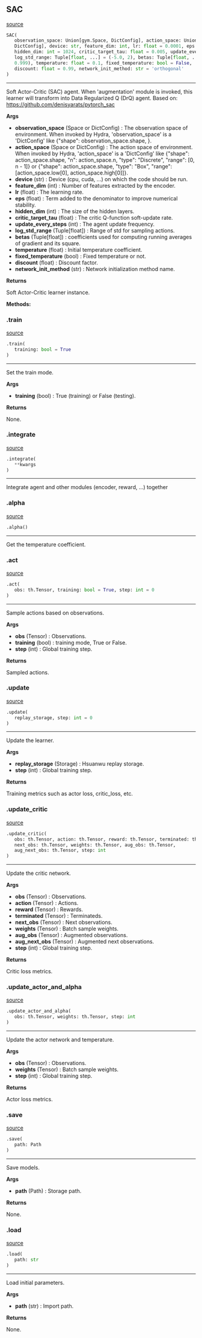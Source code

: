 #


## SAC
[source](https://github.com/RLE-Foundation/Hsuanwu/blob/main/hsuanwu/xploit/agent/sac.py/#L16)
```python 
SAC(
   observation_space: Union[gym.Space, DictConfig], action_space: Union[gym.Space,
   DictConfig], device: str, feature_dim: int, lr: float = 0.0001, eps: float = 1e-08,
   hidden_dim: int = 1024, critic_target_tau: float = 0.005, update_every_steps: int = 2,
   log_std_range: Tuple[float, ...] = (-5.0, 2), betas: Tuple[float, ...] = (0.9,
   0.999), temperature: float = 0.1, fixed_temperature: bool = False,
   discount: float = 0.99, network_init_method: str = 'orthogonal'
)
```


---
Soft Actor-Critic (SAC) agent.
When 'augmentation' module is invoked, this learner will transform into Data Regularized Q (DrQ) agent.
Based on: https://github.com/denisyarats/pytorch_sac


**Args**

* **observation_space** (Space or DictConfig) : The observation space of environment. When invoked by Hydra,
    'observation_space' is a 'DictConfig' like {"shape": observation_space.shape, }.
* **action_space** (Space or DictConfig) : The action space of environment. When invoked by Hydra,
    'action_space' is a 'DictConfig' like
    {"shape": action_space.shape, "n": action_space.n, "type": "Discrete", "range": [0, n - 1]} or
    {"shape": action_space.shape, "type": "Box", "range": [action_space.low[0], action_space.high[0]]}.
* **device** (str) : Device (cpu, cuda, ...) on which the code should be run.
* **feature_dim** (int) : Number of features extracted by the encoder.
* **lr** (float) : The learning rate.
* **eps** (float) : Term added to the denominator to improve numerical stability.
* **hidden_dim** (int) : The size of the hidden layers.
* **critic_target_tau** (float) : The critic Q-function soft-update rate.
* **update_every_steps** (int) : The agent update frequency.
* **log_std_range** (Tuple[float]) : Range of std for sampling actions.
* **betas** (Tuple[float]) : coefficients used for computing running averages of gradient and its square.
* **temperature** (float) : Initial temperature coefficient.
* **fixed_temperature** (bool) : Fixed temperature or not.
* **discount** (float) : Discount factor.
* **network_init_method** (str) : Network initialization method name.



**Returns**

Soft Actor-Critic learner instance.


**Methods:**


### .train
[source](https://github.com/RLE-Foundation/Hsuanwu/blob/main/hsuanwu/xploit/agent/sac.py/#L98)
```python
.train(
   training: bool = True
)
```

---
Set the train mode.


**Args**

* **training** (bool) : True (training) or False (testing).


**Returns**

None.

### .integrate
[source](https://github.com/RLE-Foundation/Hsuanwu/blob/main/hsuanwu/xploit/agent/sac.py/#L112)
```python
.integrate(
   **kwargs
)
```

---
Integrate agent and other modules (encoder, reward, ...) together

### .alpha
[source](https://github.com/RLE-Foundation/Hsuanwu/blob/main/hsuanwu/xploit/agent/sac.py/#L138)
```python
.alpha()
```

---
Get the temperature coefficient.

### .act
[source](https://github.com/RLE-Foundation/Hsuanwu/blob/main/hsuanwu/xploit/agent/sac.py/#L142)
```python
.act(
   obs: th.Tensor, training: bool = True, step: int = 0
)
```

---
Sample actions based on observations.


**Args**

* **obs** (Tensor) : Observations.
* **training** (bool) : training mode, True or False.
* **step** (int) : Global training step.


**Returns**

Sampled actions.

### .update
[source](https://github.com/RLE-Foundation/Hsuanwu/blob/main/hsuanwu/xploit/agent/sac.py/#L163)
```python
.update(
   replay_storage, step: int = 0
)
```

---
Update the learner.


**Args**

* **replay_storage** (Storage) : Hsuanwu replay storage.
* **step** (int) : Global training step.


**Returns**

Training metrics such as actor loss, critic_loss, etc.

### .update_critic
[source](https://github.com/RLE-Foundation/Hsuanwu/blob/main/hsuanwu/xploit/agent/sac.py/#L243)
```python
.update_critic(
   obs: th.Tensor, action: th.Tensor, reward: th.Tensor, terminated: th.Tensor,
   next_obs: th.Tensor, weights: th.Tensor, aug_obs: th.Tensor,
   aug_next_obs: th.Tensor, step: int
)
```

---
Update the critic network.


**Args**

* **obs** (Tensor) : Observations.
* **action** (Tensor) : Actions.
* **reward** (Tensor) : Rewards.
* **terminated** (Tensor) : Terminateds.
* **next_obs** (Tensor) : Next observations.
* **weights** (Tensor) : Batch sample weights.
* **aug_obs** (Tensor) : Augmented observations.
* **aug_next_obs** (Tensor) : Augmented next observations.
* **step** (int) : Global training step.


**Returns**

Critic loss metrics.

### .update_actor_and_alpha
[source](https://github.com/RLE-Foundation/Hsuanwu/blob/main/hsuanwu/xploit/agent/sac.py/#L317)
```python
.update_actor_and_alpha(
   obs: th.Tensor, weights: th.Tensor, step: int
)
```

---
Update the actor network and temperature.


**Args**

* **obs** (Tensor) : Observations.
* **weights** (Tensor) : Batch sample weights.
* **step** (int) : Global training step.


**Returns**

Actor loss metrics.

### .save
[source](https://github.com/RLE-Foundation/Hsuanwu/blob/main/hsuanwu/xploit/agent/sac.py/#L353)
```python
.save(
   path: Path
)
```

---
Save models.


**Args**

* **path** (Path) : Storage path.


**Returns**

None.

### .load
[source](https://github.com/RLE-Foundation/Hsuanwu/blob/main/hsuanwu/xploit/agent/sac.py/#L370)
```python
.load(
   path: str
)
```

---
Load initial parameters.


**Args**

* **path** (str) : Import path.


**Returns**

None.
